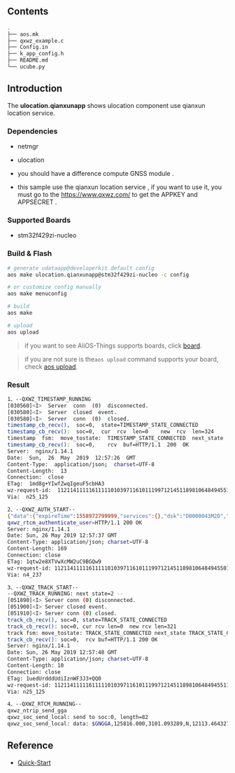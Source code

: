 ## Contents

```sh
.
├── aos.mk
├── qxwz_example.c
├── Config.in
├── k_app_config.h
├── README.md
└── ucube.py

```

## Introduction

The **ulocation.qianxunapp**  shows ulocation component use qianxun location service.

### Dependencies

* netmgr
* ulocation

* you should have a difference compute GNSS module .
* this sample use the qianxun location service , if you want to use it, you must go to the 
  https://www.qxwz.com/ to get the APPKEY and APPSECRET .

### Supported Boards

- stm32f429zi-nucleo

### Build & Flash

```sh
# generate udataapp@developerkit default config
aos make ulocation.qianxunapp@stm32f429zi-nucleo -c config

# or customize config manually
aos make menuconfig

# build
aos make

# upload
aos upload
```

> if you want to see AliOS-Things supports boards, click [board](../../../board).


> if you are not sure is the`aos upload` command supports your board, check [aos upload](../../../build/site_scons/upload).

### Result

```sh
1、--QXWZ_TIMESTAMP_RUNNING
[030560]<I>  Server  conn  (0)  disconnected.
[030580]<I>  Server  closed  event.
[030580]<I>  Server  conn  (0)  closed.
timestamp_cb_recv(),  soc=0,  state=TIMESTAMP_STATE_CONNECTED
timestamp_cb_recv():  soc=0,  cur  rcv  len=0    new  rcv  len=324
timestamp  fsm:  move_tostate:  TIMESTAMP_STATE_CONNECTED  next_state  TIMESTAMP_STATE_CONNECTED
timestamp_cb_recv():  soc=0,    rcv  buf=HTTP/1.1  200  OK
Server:  nginx/1.14.1
Date:  Sun,  26  May  2019  12:57:26  GMT
Content-Type:  application/json;  charset=UTF-8
Content-Length:  13
Connection:  close
ETag:  1md8g+YIwfZwqIgeuF5cbHA3
wz-request-id:  11211411111611111010397116101119971214511898106484945511558875446850RbLhxv9AOz7iLtK5
Via:  n25_125

2、--QXWZ_AUTH_START--
{"data":{"expireTime":1558972799999,"services":{},"dsk":"D0000043M2O","dss":"6acafafb5d3735be97d8fb73d26ca9b073b973bed401ab75ee4507154ab49ee9","toExpire":true},"code":0}
qxwz_rtcm_authenticate_user=HTTP/1.1 200 OK
Server: nginx/1.14.1
Date: Sun, 26 May 2019 12:57:37 GMT
Content-Type: application/json; charset=UTF-8
Content-Length: 169
Connection: close
ETag: 1qtw2e8XTVwXcMW2uC9BGQw9
wz-request-id: 11211411111611111010397116101119971214511898106484945501558875457950Wsj5aAxeNoAhkXd1
Via: n4_237

3、--QXWZ_TRACK_START--
--QXWZ_TRACK_RUNNING: next state=2 --
[051890]<I> Server conn (0) disconnected.
[051900]<I> Server closed event.
[051910]<I> Server conn (0) closed.
track_cb_recv(), soc=0, state=TRACK_STATE_CONNECTED
track_cb_recv(): soc=0, cur rcv len=0  new rcv len=321
track fsm: move_tostate: TRACK_STATE_CONNECTED next_state TRACK_STATE_CONNECTED
track_cb_recv(): soc=0,  rcv buf=HTTP/1.1 200 OK
Server: nginx/1.14.1
Date: Sun, 26 May 2019 12:57:48 GMT
Content-Type: application/json; charset=UTF-8
Content-Length: 10
Connection: close
ETag: 1uedUrdddUdiIznWF3J3+QQ0
wz-request-id: 11211411111611111010397116101119971214511898106484945511558875468176Icjc8SYNByfU4mzU
Via: n25_125

4、--QXWZ_RTCM_RUNNING--
qxwz_ntrip_send_gga
qxwz_soc_send_local: send to soc:0, length=82
qxwz_soc_send_local: data: $GNGGA,125816.000,3101.093289,N,12113.464327,E,2,10,1.76,43.328,M,0,M,3,3459*5B


```

## Reference

* [Quick-Start](https://github.com/alibaba/AliOS-Things/wiki/Quick-Start)
